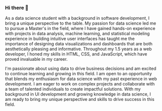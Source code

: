 ### Hi there 👋

As a data science student with a background in software development, I bring a unique perspective to the table. My passion for data science led me to pursue a Master's in the field, where I have gained hands-on experience with projects in data analysis, machine learning, and statistical modeling experience in building intuitive user interfaces has taught me the importance of designing data visualizations and dashboards that are both aesthetically pleasing and informative. Throughout my 1.5 years as a web developer, I honed my skills in HTML, CSS, and JavaScript, which have proved invaluable in my career.

I'm passionate about using data to drive business decisions and am excited to continue learning and growing in this field. I am open to an opportunity that blends my enthusiasm for data science with my past experience in web development. I am eager to work on complex projects and collaborate with a team of talented individuals to create impactful solutions. With my background in UI development and growing knowledge in data science, I am ready to bring my unique perspective and skills to drive success in this field.
